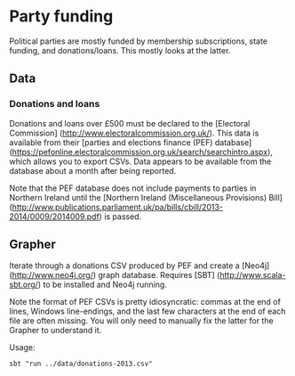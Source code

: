 Party funding
=============

Political parties are mostly funded by membership subscriptions, state funding, and donations/loans. This mostly looks at the latter.


Data
----

### Donations and loans

Donations and loans over £500 must be declared to the [Electoral Commission] (http://www.electoralcommission.org.uk/). This data is available from their [parties and elections finance (PEF) database] (https://pefonline.electoralcommission.org.uk/search/searchintro.aspx), which allows you to export CSVs. Data appears to be available from the database about a month after being reported.

Note that the PEF database does not include payments to parties in Northern Ireland until the [Northern Ireland (Miscellaneous Provisions) Bill] (http://www.publications.parliament.uk/pa/bills/cbill/2013-2014/0009/2014009.pdf) is passed.


Grapher
-------

Iterate through a donations CSV produced by PEF and create a [Neo4j] (http://www.neo4j.org/) graph database. Requires [SBT] (http://www.scala-sbt.org/) to be installed and Neo4j running.

Note the format of PEF CSVs is pretty idiosyncratic: commas at the end of lines, Windows line-endings, and the last few characters at the end of each file are often missing. You will only need to manually fix the latter for the Grapher to understand it.

Usage:

    sbt "run ../data/donations-2013.csv"
